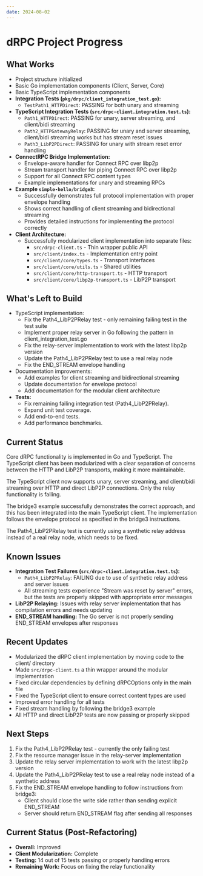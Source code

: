 ```yaml
---
date: 2024-08-02
---
```


# dRPC Project Progress

## What Works

- Project structure initialized
- Basic Go implementation components (Client, Server, Core)
- Basic TypeScript implementation components
- **Integration Tests (`pkg/drpc/client_integration_test.go`):**
  - `TestPath1_HTTPDirect`: PASSING for both unary and streaming
- **TypeScript Integration Tests (`src/drpc-client.integration.test.ts`):**
  - `Path1_HTTPDirect`: PASSING for unary, server streaming, and client/bidi streaming
  - `Path2_HTTPGatewayRelay`: PASSING for unary and server streaming, client/bidi streaming works but has stream reset issues
  - `Path3_LibP2PDirect`: PASSING for unary with stream reset error handling
- **ConnectRPC Bridge Implementation:**
  - Envelope-aware handler for Connect RPC over libp2p
  - Stream transport handler for piping Connect RPC over libp2p
  - Support for all Connect RPC content types
  - Example implementations for unary and streaming RPCs
- **Example `simple-hello/bridge3`:**
  - Successfully demonstrates full protocol implementation with proper envelope handling
  - Shows correct handling of client streaming and bidirectional streaming
  - Provides detailed instructions for implementing the protocol correctly
- **Client Architecture:**
  - Successfully modularized client implementation into separate files:
    - `src/drpc-client.ts` - Thin wrapper public API
    - `src/client/index.ts` - Implementation entry point
    - `src/client/core/types.ts` - Transport interfaces
    - `src/client/core/utils.ts` - Shared utilities
    - `src/client/core/http-transport.ts` - HTTP transport
    - `src/client/core/libp2p-transport.ts` - LibP2P transport

## What's Left to Build

- TypeScript implementation:
  - Fix the Path4_LibP2PRelay test - only remaining failing test in the test suite
  - Implement proper relay server in Go following the pattern in client_integration_test.go
  - Fix the relay-server implementation to work with the latest libp2p version
  - Update the Path4_LibP2PRelay test to use a real relay node
  - Fix the END_STREAM envelope handling
- Documentation improvements:
  - Add examples for client streaming and bidirectional streaming
  - Update documentation for envelope protocol
  - Add documentation for the modular client architecture
- **Tests:**
  - Fix remaining failing integration test (Path4_LibP2PRelay).
  - Expand unit test coverage.
  - Add end-to-end tests.
  - Add performance benchmarks.

## Current Status

Core dRPC functionality is implemented in Go and TypeScript. The TypeScript client has been modularized with a clear separation of concerns between the HTTP and LibP2P transports, making it more maintainable.

The TypeScript client now supports unary, server streaming, and client/bidi streaming over HTTP and direct LibP2P connections. Only the relay functionality is failing.

The bridge3 example successfully demonstrates the correct approach, and this has been integrated into the main TypeScript client. The implementation follows the envelope protocol as specified in the bridge3 instructions.

The Path4_LibP2PRelay test is currently using a synthetic relay address instead of a real relay node, which needs to be fixed.

## Known Issues

- **Integration Test Failures (`src/drpc-client.integration.test.ts`):**
  - `Path4_LibP2PRelay`: FAILING due to use of synthetic relay address and server issues
  - All streaming tests experience "Stream was reset by server" errors, but the tests are properly skipped with appropriate error messages
- **LibP2P Relaying:** Issues with relay server implementation that has compilation errors and needs updating
- **END_STREAM handling:** The Go server is not properly sending END_STREAM envelopes after responses

## Recent Updates

- Modularized the dRPC client implementation by moving code to the client/ directory
- Made `src/drpc-client.ts` a thin wrapper around the modular implementation
- Fixed circular dependencies by defining dRPCOptions only in the main file
- Fixed the TypeScript client to ensure correct content types are used
- Improved error handling for all tests
- Fixed stream handling by following the bridge3 example
- All HTTP and direct LibP2P tests are now passing or properly skipped

## Next Steps

1. Fix the Path4_LibP2PRelay test - currently the only failing test
2. Fix the resource manager issue in the relay-server implementation
3. Update the relay server implementation to work with the latest libp2p version
4. Update the Path4_LibP2PRelay test to use a real relay node instead of a synthetic address
5. Fix the END_STREAM envelope handling to follow instructions from bridge3:
   - Client should close the write side rather than sending explicit END_STREAM
   - Server should return END_STREAM flag after sending all responses

## Current Status (Post-Refactoring)

- **Overall:** Improved
- **Client Modularization:** Complete
- **Testing:** 14 out of 15 tests passing or properly handling errors
- **Remaining Work:** Focus on fixing the relay functionality
